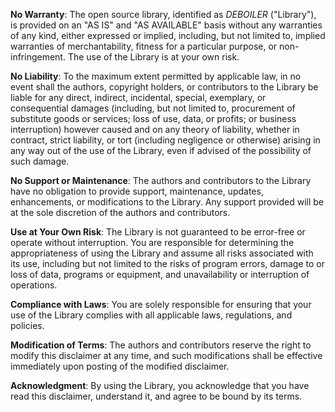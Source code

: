 **No Warranty**: The open source library, identified as *DEBOILER* ("Library"), is provided on an "AS IS" and "AS AVAILABLE" basis without any warranties of any kind, either expressed or implied, including, but not limited to, implied warranties of merchantability, fitness for a particular purpose, or non-infringement. The use of the Library is at your own risk.

**No Liability**: To the maximum extent permitted by applicable law, in no event shall the authors, copyright holders, or contributors to the Library be liable for any direct, indirect, incidental, special, exemplary, or consequential damages (including, but not limited to, procurement of substitute goods or services; loss of use, data, or profits; or business interruption) however caused and on any theory of liability, whether in contract, strict liability, or tort (including negligence or otherwise) arising in any way out of the use of the Library, even if advised of the possibility of such damage.

**No Support or Maintenance**: The authors and contributors to the Library have no obligation to provide support, maintenance, updates, enhancements, or modifications to the Library. Any support provided will be at the sole discretion of the authors and contributors.

**Use at Your Own Risk**: The Library is not guaranteed to be error-free or operate without interruption. You are responsible for determining the appropriateness of using the Library and assume all risks associated with its use, including but not limited to the risks of program errors, damage to or loss of data, programs or equipment, and unavailability or interruption of operations.

**Compliance with Laws**: You are solely responsible for ensuring that your use of the Library complies with all applicable laws, regulations, and policies.

**Modification of Terms**: The authors and contributors reserve the right to modify this disclaimer at any time, and such modifications shall be effective immediately upon posting of the modified disclaimer.

**Acknowledgment**: By using the Library, you acknowledge that you have read this disclaimer, understand it, and agree to be bound by its terms.
